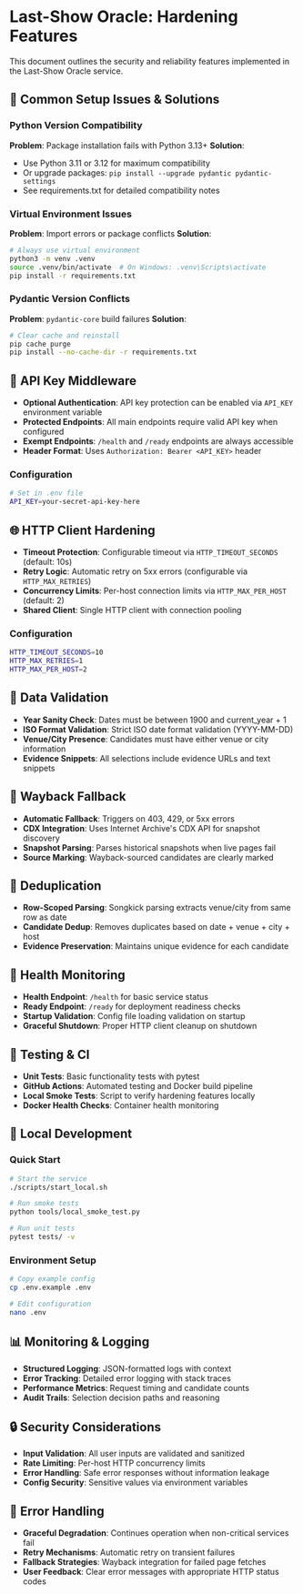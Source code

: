 # Last-Show Oracle: Hardening Features

This document outlines the security and reliability features implemented in the Last-Show Oracle service.

## 🚨 Common Setup Issues & Solutions

### Python Version Compatibility
**Problem**: Package installation fails with Python 3.13+
**Solution**: 
- Use Python 3.11 or 3.12 for maximum compatibility
- Or upgrade packages: `pip install --upgrade pydantic pydantic-settings`
- See requirements.txt for detailed compatibility notes

### Virtual Environment Issues
**Problem**: Import errors or package conflicts
**Solution**:
```bash
# Always use virtual environment
python3 -m venv .venv
source .venv/bin/activate  # On Windows: .venv\Scripts\activate
pip install -r requirements.txt
```

### Pydantic Version Conflicts
**Problem**: `pydantic-core` build failures
**Solution**:
```bash
# Clear cache and reinstall
pip cache purge
pip install --no-cache-dir -r requirements.txt
```

## 🔐 API Key Middleware

- **Optional Authentication**: API key protection can be enabled via `API_KEY` environment variable
- **Protected Endpoints**: All main endpoints require valid API key when configured
- **Exempt Endpoints**: `/health` and `/ready` endpoints are always accessible
- **Header Format**: Uses `Authorization: Bearer <API_KEY>` header

### Configuration
```bash
# Set in .env file
API_KEY=your-secret-api-key-here
```

## 🌐 HTTP Client Hardening

- **Timeout Protection**: Configurable timeout via `HTTP_TIMEOUT_SECONDS` (default: 10s)
- **Retry Logic**: Automatic retry on 5xx errors (configurable via `HTTP_MAX_RETRIES`)
- **Concurrency Limits**: Per-host connection limits via `HTTP_MAX_PER_HOST` (default: 2)
- **Shared Client**: Single HTTP client with connection pooling

### Configuration
```bash
HTTP_TIMEOUT_SECONDS=10
HTTP_MAX_RETRIES=1
HTTP_MAX_PER_HOST=2
```

## 📅 Data Validation

- **Year Sanity Check**: Dates must be between 1900 and current_year + 1
- **ISO Format Validation**: Strict ISO date format validation (YYYY-MM-DD)
- **Venue/City Presence**: Candidates must have either venue or city information
- **Evidence Snippets**: All selections include evidence URLs and text snippets

## 🔄 Wayback Fallback

- **Automatic Fallback**: Triggers on 403, 429, or 5xx errors
- **CDX Integration**: Uses Internet Archive's CDX API for snapshot discovery
- **Snapshot Parsing**: Parses historical snapshots when live pages fail
- **Source Marking**: Wayback-sourced candidates are clearly marked

## 🚫 Deduplication

- **Row-Scoped Parsing**: Songkick parsing extracts venue/city from same row as date
- **Candidate Dedup**: Removes duplicates based on date + venue + city + host
- **Evidence Preservation**: Maintains unique evidence for each candidate

## 🏥 Health Monitoring

- **Health Endpoint**: `/health` for basic service status
- **Ready Endpoint**: `/ready` for deployment readiness checks
- **Startup Validation**: Config file loading validation on startup
- **Graceful Shutdown**: Proper HTTP client cleanup on shutdown

## 🧪 Testing & CI

- **Unit Tests**: Basic functionality tests with pytest
- **GitHub Actions**: Automated testing and Docker build pipeline
- **Local Smoke Tests**: Script to verify hardening features locally
- **Docker Health Checks**: Container health monitoring

## 🚀 Local Development

### Quick Start
```bash
# Start the service
./scripts/start_local.sh

# Run smoke tests
python tools/local_smoke_test.py

# Run unit tests
pytest tests/ -v
```

### Environment Setup
```bash
# Copy example config
cp .env.example .env

# Edit configuration
nano .env
```

## 📊 Monitoring & Logging

- **Structured Logging**: JSON-formatted logs with context
- **Error Tracking**: Detailed error logging with stack traces
- **Performance Metrics**: Request timing and candidate counts
- **Audit Trails**: Selection decision paths and reasoning

## 🔒 Security Considerations

- **Input Validation**: All user inputs are validated and sanitized
- **Rate Limiting**: Per-host HTTP concurrency limits
- **Error Handling**: Safe error responses without information leakage
- **Config Security**: Sensitive values via environment variables

## 🚨 Error Handling

- **Graceful Degradation**: Continues operation when non-critical services fail
- **Retry Mechanisms**: Automatic retry on transient failures
- **Fallback Strategies**: Wayback integration for failed page fetches
- **User Feedback**: Clear error messages with appropriate HTTP status codes
